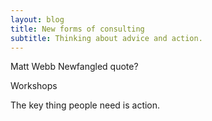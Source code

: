 ```yaml
---
layout: blog
title: New forms of consulting
subtitle: Thinking about advice and action.
---
```


Matt Webb
Newfangled quote?

Workshops

The key thing people need is action.






